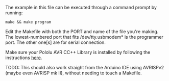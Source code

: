 The example in this file can be executed through a command prompt by running:

    make && make program

Edit the Makefile with both the PORT and name of the file you're making. The lowest-numbered port that fits /dev/tty.usbmodem* is the programmer port. The other one[s] are for serial connection.

Make sure your Pololu AVR CC++ Library is installed by following the instructions [here](http://www.pololu.com/docs/0J51/5.3).



TODO: This should also work straight from the Arduino IDE using AVRISPv2 (maybe even AVRISP mk II), without needing to touch a Makefile.

